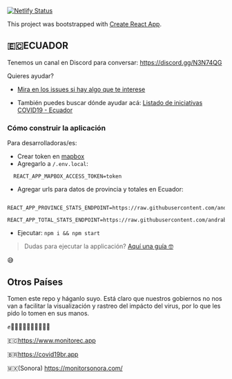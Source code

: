 [![Netlify Status](https://api.netlify.com/api/v1/badges/72fecee9-ff8c-483e-b069-bec5caba2678/deploy-status)](https://app.netlify.com/sites/covid19-ec/deploys)

This project was bootstrapped with [Create React App](https://github.com/facebook/create-react-app).

## 🇪🇨**ECUADOR**

Tenemos un canal en Discord para conversar: https://discord.gg/N3N74QG

Quieres ayudar?

- [Mira en los issues si hay algo que te interese](https://github.com/juanmnl/covid19-monitor/issues)

- También puedes buscar dónde ayudar acá: [Listado de iniciativas COVID19 - Ecuador](https://github.com/juanmnl/Ecuador-Covid19)

### Cómo construir la aplicación

Para desarrolladoras/es:

- Crear token en [mapbox](https://www.mapbox.com/)
- Agregarlo a `/.env.local`:

```
  REACT_APP_MAPBOX_ACCESS_TOKEN=token
```

- Agregar urls para datos de provincia y totales en Ecuador:
```
  REACT_APP_PROVINCE_STATS_ENDPOINT=https://raw.githubusercontent.com/andrab/ecuacovid/master/datos_crudos/positivas/por_fecha/provincias_por_dia.csv
  REACT_APP_TOTAL_STATS_ENDPOINT=https://raw.githubusercontent.com/andrab/ecuacovid/master/datos_crudos/ecuacovid.json
```


- Ejecutar: `npm i && npm start`

> Dudas para ejecutar la applicación? [Aquí una guía 🤓](./docs/run-instructions.md)

😅

## **Otros Países**

Tomen este repo y háganlo suyo. Está claro que nuestros gobiernos no nos van a
facilitar la visualización y rastreo del impácto del virus, por lo que les pido
lo tomen en sus manos.

✊✊🏻✊🏼✊🏽✊🏾✊🏿

🇪🇨https://www.monitorec.app

🇧🇷https://covid19br.app

🇲🇽(Sonora) https://monitorsonora.com/
